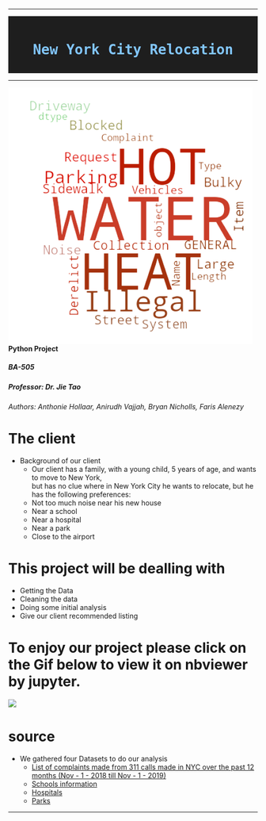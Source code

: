 


---

<div style="color: #d4d4d4; background-color: #1e1e1e; font-family: 'monospace', Consolas, 'Courier New', monospace; font-weight: normal; font-size: 14px; line-height: 19px; white-space: pre;">
<h1 style="text-align: center;"><strong><span style="color: #82c6ff;">New&nbsp;York&nbsp;City&nbsp;Relocation</span></strong></h1>
</div>


---


<img src="https://github.com/Fairfield-University-BA505/final-project-fa2019-international-dt/blob/master/the%20big%20apple.png"
     alt="map 3"
     style="float: left; margin-right: 10px;" />



#### Python Project
##### BA-505
##### Professor: Dr. Jie Tao
###### Authors: Anthonie Hollaar, Anirudh Vajjah, Bryan Nicholls, Faris Alenezy
# The client 
  * Background of our client <br>
    * Our client has a family, with a young child, 5 years of age, and wants to  move to New York,  <br> but has no clue where in New York City he wants to relocate, but he has the following preferences: 
     * Not too much noise near his new house
     * Near a school
     * Near a hospital
     * Near a park
     * Close to the airport

# This project will be dealling with 
- Getting the Data
- Cleaning the data
- Doing some initial analysis
- Give our client  recommended listing

# To enjoy our project please click on the Gif below to view it on nbviewer by jupyter.

[![](https://github.com/Fairfield-University-BA505/final-project-fa2019-international-dt/blob/master/mapgif.gif)](https://nbviewer.jupyter.org/github/Fairfield-University-BA505/final-project-fa2019-international-dt/blob/master/NYC_Relocation.ipynb)

# source 
* We gathered four Datasets to do our analysis
  * [List of complaints made from 311 calls made in NYC over the past 12 months (Nov - 1 - 2018 till Nov - 1 - 2019)](https://nycopendata.socrata.com/Social-Services/311-Service-Requests-from-2010-to-Present/erm2-nwe9 "Open Data NYC")
  * [Schools information](https://capitalplanning.nyc.gov/map/facilities#10/40.7128/-74.0807 "NYC Capital Planning Platform")
  * [ Hospitals](https://capitalplanning.nyc.gov/map/facilities#10/40.7128/-74.0807 "NYC Capital Planning Platform")
  * [Parks ](https://capitalplanning.nyc.gov/map/facilities#10/40.7128/-74.0807 "NYC Capital Planning Platform")
---

